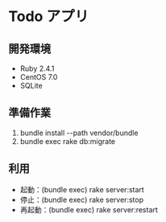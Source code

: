 # Todo アプリ

## 開発環境 
* Ruby 2.4.1 
* CentOS 7.0 
* SQLite

## 準備作業
1. bundle install --path vendor/bundle
2. bundle exec rake db:migrate

## 利用
* 起動：(bundle exec) rake server:start
* 停止：(bundle exec) rake server:stop
* 再起動：(bundle exec) rake server:restart
